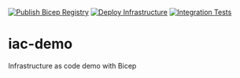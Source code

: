  [![Publish Bicep Registry](https://github.com/Yeseh/iac-demo/actions/workflows/publish-registry.yml/badge.svg)](https://github.com/Yeseh/iac-demo/actions/workflows/publish-registry.yml)  [![Deploy Infrastructure](https://github.com/Yeseh/iac-demo/actions/workflows/deploy-bicep.yml/badge.svg)](https://github.com/Yeseh/iac-demo/actions/workflows/deploy-bicep.yml)  [![Integration Tests](https://github.com/Yeseh/iac-demo/actions/workflows/integration-test.yml/badge.svg)](https://github.com/Yeseh/iac-demo/actions/workflows/integration-test.yml) 


# iac-demo
Infrastructure as code demo with Bicep

